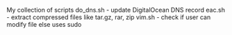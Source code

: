My collection of scripts
do_dns.sh	-	update DigitalOcean DNS record
eac.sh		-	extract compressed files like tar.gz, rar, zip
vim.sh		-	check if user can modify file else uses sudo
